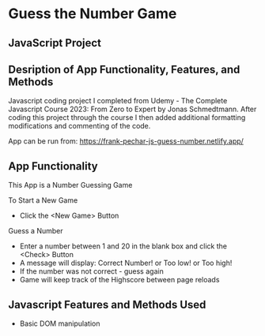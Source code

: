 # Guess the Number Game 
## JavaScript Project
## Desription of App Functionality, Features, and Methods

Javascript coding project I completed from Udemy - The Complete Javascript Course 2023: From Zero to Expert by Jonas Schmedtmann. After coding this project through the course I then added additional formatting modifications and commenting of the code.

App can be run from: https://frank-pechar-js-guess-number.netlify.app/

## App Functionality

This App is a Number Guessing Game 

To Start a New Game
- Click the &lt;New Game&gt; Button

Guess a Number
- Enter a number between 1 and 20 in the blank box and click the &lt;Check&gt; Button
- A message will display: Correct Number! or Too low! or Too high!
- If the number was not correct - guess again
- Game will keep track of the Highscore between page reloads</li>

## Javascript Features and Methods Used

- Basic DOM manipulation
